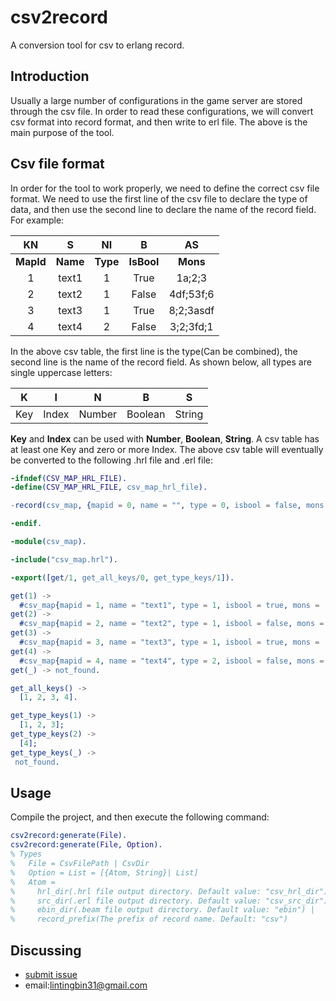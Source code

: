 csv2record
====
A conversion tool for csv to erlang record.

Introduction
----
Usually a large number of configurations in the game server are stored through the csv file. In order to read these configurations, we will convert csv format into record format, and then write to erl file. The above is the main purpose of the tool.

Csv file format
----
In order for the tool to work properly, we need to define the correct csv file format. We need to use the first line of the csv file to declare the type of data, and then use the second line to declare the name of the record field. For example:

KN|S|NI|B|AS
|:---:|:---:|:---:|:---:|:---:|
|**MapId**|**Name**|**Type**|**IsBool**|**Mons**|
|1|text1|1|True|1a;2;3|
|2|text2|1|False|4df;53f;6|
|3|text3|1|True|8;2;3asdf|
|4|text4|2|False|3;2;3fd;1|

In the above csv table, the first line is the type(Can be combined), the second line is the name of the record field. As shown below, all types are single uppercase letters:

|K|I|N|B|S|
|:---:|:---:|:---:|:---:|:---:|
Key|Index|Number|Boolean|String

**Key** and **Index** can be used with **Number**, **Boolean**, **String**. A csv table has at least one Key and zero or more Index. The above csv table will eventually be converted to the following .hrl file and .erl file:
``` erlang
-ifndef(CSV_MAP_HRL_FILE).
-define(CSV_MAP_HRL_FILE, csv_map_hrl_file).

-record(csv_map, {mapid = 0, name = "", type = 0, isbool = false, mons = ""}).

-endif.
```
``` erlang
-module(csv_map).

-include("csv_map.hrl").

-export([get/1, get_all_keys/0, get_type_keys/1]).

get(1) -> 
  #csv_map{mapid = 1, name = "text1", type = 1, isbool = true, mons = ["1a", "2", "3"]};
get(2) -> 
  #csv_map{mapid = 2, name = "text2", type = 1, isbool = false, mons = ["4df", "53f", "6"]};
get(3) -> 
  #csv_map{mapid = 3, name = "text3", type = 1, isbool = true, mons = ["8", "2", "3asdf"]};
get(4) -> 
  #csv_map{mapid = 4, name = "text4", type = 2, isbool = false, mons = ["3", "2", "3fd", "1"]};
get(_) -> not_found.

get_all_keys() -> 
  [1, 2, 3, 4].

get_type_keys(1) -> 
  [1, 2, 3];
get_type_keys(2) -> 
  [4];
get_type_keys(_) -> 
 not_found.
```
Usage
----
Compile the project, and then execute the following command:
``` erlang
csv2record:generate(File).  
csv2record:generate(File, Option).  
% Types 
%   File = CsvFilePath | CsvDir
%   Option = List = [{Atom, String}| List]
%   Atom = 
%     hrl_dir(.hrl file output directory. Default value: "csv_hrl_dir") |
%     src_dir(.erl file output directory. Default value: "csv_src_dir") |
%     ebin_dir(.beam file output directory. Default value: "ebin") |
%     record_prefix(The prefix of record name. Default: "csv")
```
Discussing
----
- [submit issue](https://github.com/lintingbin2009/csv2record/issues)
- email:[lintingbin31@gmail.com](lintingbin31@gmail.com)